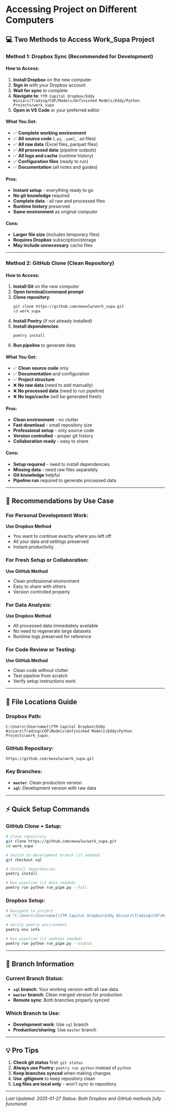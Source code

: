 # Accessing Project on Different Computers

## 💻 **Two Methods to Access Work_Supa Project**

### **Method 1: Dropbox Sync (Recommended for Development)**

#### **How to Access:**
1. **Install Dropbox** on the new computer
2. **Sign in** with your Dropbox account
3. **Wait for sync** to complete
4. **Navigate to**: `YTM Capital Dropbox/Eddy Winiarz/Trading/COF/Models/Unfinished Models/Eddy/Python Projects/work_supa`
5. **Open in VS Code** or your preferred editor

#### **What You Get:**
- ✅ **Complete working environment**
- ✅ **All source code** (`.py`, `.yaml`, `.md` files)
- ✅ **All raw data** (Excel files, parquet files)
- ✅ **All processed data** (pipeline outputs)
- ✅ **All logs and cache** (runtime history)
- ✅ **Configuration files** (ready to run)
- ✅ **Documentation** (all notes and guides)

#### **Pros:**
- **Instant setup** - everything ready to go
- **No git knowledge** required
- **Complete data** - all raw and processed files
- **Runtime history** preserved
- **Same environment** as original computer

#### **Cons:**
- **Larger file size** (includes temporary files)
- **Requires Dropbox** subscription/storage
- **May include unnecessary** cache files

---

### **Method 2: GitHub Clone (Clean Repository)**

#### **How to Access:**
1. **Install Git** on the new computer
2. **Open terminal/command prompt**
3. **Clone repository**:
   ```bash
   git clone https://github.com/ewswlw/work_supa.git
   cd work_supa
   ```
4. **Install Poetry** (if not already installed)
5. **Install dependencies**:
   ```bash
   poetry install
   ```
6. **Run pipeline** to generate data

#### **What You Get:**
- ✅ **Clean source code** only
- ✅ **Documentation** and configuration
- ✅ **Project structure**
- ❌ **No raw data** (need to add manually)
- ❌ **No processed data** (need to run pipeline)
- ❌ **No logs/cache** (will be generated fresh)

#### **Pros:**
- **Clean environment** - no clutter
- **Fast download** - small repository size
- **Professional setup** - only source code
- **Version controlled** - proper git history
- **Collaboration ready** - easy to share

#### **Cons:**
- **Setup required** - need to install dependencies
- **Missing data** - need raw files separately
- **Git knowledge** helpful
- **Pipeline run** required to generate processed data

---

## 🎯 **Recommendations by Use Case**

### **For Personal Development Work:**
**Use Dropbox Method**
- You want to continue exactly where you left off
- All your data and settings preserved
- Instant productivity

### **For Fresh Setup or Collaboration:**
**Use GitHub Method**
- Clean professional environment
- Easy to share with others
- Version controlled properly

### **For Data Analysis:**
**Use Dropbox Method**
- All processed data immediately available
- No need to regenerate large datasets
- Runtime logs preserved for reference

### **For Code Review or Testing:**
**Use GitHub Method**
- Clean code without clutter
- Test pipeline from scratch
- Verify setup instructions work

---

## 📁 **File Locations Guide**

### **Dropbox Path:**
```
C:\Users\[Username]\YTM Capital Dropbox\Eddy Winiarz\Trading\COF\Models\Unfinished Models\Eddy\Python Projects\work_supa\
```

### **GitHub Repository:**
```
https://github.com/ewswlw/work_supa.git
```

### **Key Branches:**
- **`master`**: Clean production version
- **`sql`**: Development version with raw data

---

## ⚡ **Quick Setup Commands**

### **GitHub Clone + Setup:**
```bash
# Clone repository
git clone https://github.com/ewswlw/work_supa.git
cd work_supa

# Switch to development branch (if needed)
git checkout sql

# Install dependencies
poetry install

# Run pipeline (if data needed)
poetry run python run_pipe.py --full
```

### **Dropbox Setup:**
```bash
# Navigate to project
cd "C:\Users\[Username]\YTM Capital Dropbox\Eddy Winiarz\Trading\COF\Models\Unfinished Models\Eddy\Python Projects\work_supa"

# Verify poetry environment
poetry env info

# Run pipeline (if updates needed)
poetry run python run_pipe.py --status
```

---

## 🔄 **Branch Information**

### **Current Branch Status:**
- **`sql` branch**: Your working version with all raw data
- **`master` branch**: Clean merged version for production
- **Remote sync**: Both branches properly synced

### **Which Branch to Use:**
- **Development work**: Use `sql` branch
- **Production/sharing**: Use `master` branch

---

## 💡 **Pro Tips**

1. **Check git status** first: `git status`
2. **Always use Poetry**: `poetry run python` instead of `python`
3. **Keep branches synced** when making changes
4. **Use .gitignore** to keep repository clean
5. **Log files are local only** - won't sync to repository

---

*Last Updated: 2025-01-27*
*Status: Both Dropbox and GitHub methods fully functional* 
